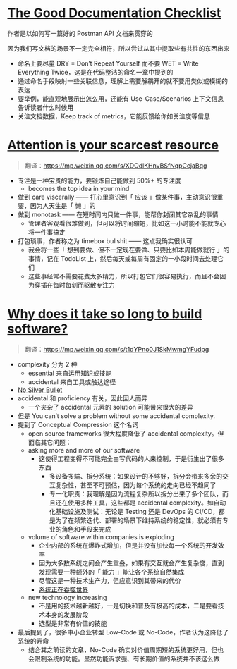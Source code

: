 # [The Good Documentation Checklist](https://medium.com/better-practices/the-good-documentation-checklist-1ef992192f15)

作者是以如何写一篇好的 Postman API 文档来贯穿的

因为我们写文档的场景不一定完全相符，所以尝试从其中提取些有共性的东西出来

- 命名上要尽量 DRY = Don’t Repeat Yourself 而不要 WET = Write Everything Twice，这是在代码整洁的命名一章中提到的
- 通过命名手段映射一些关联信息，理解上需要解耦开的就不要用类似或模糊的表达
- 要举例，能直观地展示出怎么用，还能有 Use-Case/Scenarios 上下文信息告诉读者什么时候用
- 关注文档数据，Keep track of metrics，它能反馈给你如关注度等信息

# [Attention is your scarcest resource](https://www.benkuhn.net/attention/)

> 翻译：https://mp.weixin.qq.com/s/XDOdlKHnvBSfNqpCcjaBqg

- 专注是一种宝贵的能力，要锻炼自己能做到 50%+ 的专注度
  - becomes the top idea in your mind
- 做到 care viscerally —— 打心里意识到「 应该 」做某件事，主动意识很重要，因为人天生是「 懒 」的
- 做到 monotask —— 在短时间内只做一件事，能帮你封闭其它杂乱的事情
  - 管理者客观看很难做到，但可以将时间缩短，比如这一小时能不能就专心将一件事搞定
- 打包琐事，作者称之为 timebox bullshit —— 这点我确实很认可
  - 我会将一些「 想到要做、但不一定现在要做、只要比如本周能做就行 」的事情，记在 TodoList 上，然后每天或每周有固定的一小段时间去处理它们
  - 这些事经常不需要花费太多精力，所以打包它们很容易执行，而且不会因为穿插在每时每刻而驱散专注力

# [Why does it take so long to build software?](https://www.simplethread.com/why-does-it-take-so-long-to-build-software/) 

> 翻译：https://mp.weixin.qq.com/s/t1dYPno0J1SkMwmgYFudpg

- complexity 分为 2 种
  - essential 来自运用知识或技能
  - accidental 来自工具或触达途径
- [No Silver Bullet](https://en.wikipedia.org/wiki/No_Silver_Bullet)
- accidental 和 proficiency 有关，因此因人而异
  - 一个夹杂了 accidental 元素的 solution 可能带来很大的差异
- 但是 You can’t solve a problem without some accidental complexity.
- 提到了 Conceptual Compression 这个名词
  - open source frameworks 很大程度降低了 accidental complexity。但面临其它问题：
  - asking more and more of our software
    - 这使得工程变得不可能完全由写代码的人来控制，于是衍生出了很多东西
      - 多设备多端、拆分系统：如果设计的不够好，拆分会带来多余的交互复杂性，甚至不可预估，因为每个系统的走向已经不趋同了
      - 专一化职责：我理解是因为流程复杂所以拆分出来了多个团队，而且还在使用多种工具，这些都是 accidental complexity。如自动化基础设施及测试：无论是 Testing 还是 DevOps 的 CI/CD，都是为了在频繁迭代、部署的场景下维持系统的稳定性，就必须有专业的角色和手段来完成
  - volume of software within companies is exploding
    - 企业内部的系统在爆炸式增加，但是并没有加快每一个系统的开发效率
    - 因为大多数系统之间会产生重叠，如果有交互就会产生复杂度，直到发现需要一种额外的「 能力 」能让各个系统自然集成
    - 尽管这是一种技术生产力，但应意识到其带来的代价
    - [系统正在吞噬世界](https://a16z.com/2011/08/20/why-software-is-eating-the-world/)
  - new technology increasing
    - 不是用的技术越新越好，一是切换和普及有极高的成本，二是要看技术本身的发展阶段
    - 选型是非常有价值的技能
- 最后提到了，很多中小企业转型 Low-Code 或 No-Code，作者认为这降低了系统的寿命
  - 结合其之前读的文章，No-Code 确实对价值周期短的系统更好用，但也会限制系统的功能。显然功能诉求强、有长期价值的系统并不该这么做
